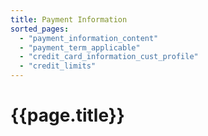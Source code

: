 ```yaml
---
title: Payment Information
sorted_pages:
  - "payment_information_content"
  - "payment_term_applicable"
  - "credit_card_information_cust_profile"
  - "credit_limits"
---
```

# {{page.title}}
